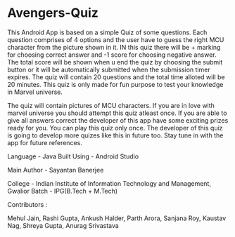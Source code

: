 # Avengers-Quiz

This Android App is based on a simple Quiz of some questions.
Each question comprises of 4 options and the user have to guess the right MCU character from the picture shown in it.
IN this quiz there will be +  marking for choosing correct answer and -1 score for choosing negative answer.
The total score will be shown when u end the quiz by choosing the submit button or it will be automatically submitted when the submission timer expires.
The quiz will contain 20 questions and the total time alloted will be 20 minutes. 
This quiz is only made for fun purpose to test your knowledge in Marvel universe.

The quiz will contain pictures of MCU characters.
If  you are in love with marvel universe you should attempt this quiz atleast once.
If you are able to give all answers correct the developer of this app have some exciting prizes ready for you.
You can play this quiz only once.
The developer of this quiz is going to develop more quizes like this in future too.
Stay tune in with the app for future references.

Language -  Java
Built Using -  Android Studio

Main Author -  Sayantan Banerjee

College - Indian Institute of Information Technology and Management, Gwalior
Batch - IPG(B.Tech + M.Tech)

Contributors :

Mehul Jain, Rashi Gupta, Ankush Halder, Parth Arora, Sanjana Roy, Kaustav Nag, Shreya Gupta, Anurag Srivastava



